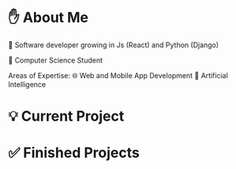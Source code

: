 # ✋ About Me
💾 Software developer growing in Js (React) and Python (Django)

💾 Computer Science Student

Areas of Expertise:
🌐 Web and Mobile App Development
🧠 Artificial Intelligence

# 💡 Current Project


# ✅ Finished Projects 
